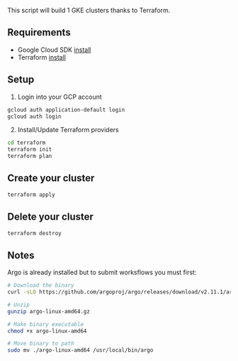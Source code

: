 This script will build 1 GKE clusters thanks to Terraform. 

## Requirements

<ul>
<li> Google Cloud SDK <a href="https://cloud.google.com/sdk/docs/install"> install </a> </li>
<li> Terraform <a href="https://learn.hashicorp.com/tutorials/terraform/install-cli"> install </a> </li>
</ul>

## Setup
1) Login into your GCP account
```sh
gcloud auth application-default login
gcloud auth login
```
2) Install/Update Terraform providers 
```sh
cd terraform
terraform init
terraform plan
```
## Create your cluster
```sh
terraform apply
```
## Delete your cluster
```sh
terraform destroy
```
## Notes
Argo is already installed but to submit worksflows you must first:
```sh
# Download the binary
curl -sLO https://github.com/argoproj/argo/releases/download/v2.11.1/argo-linux-amd64.gz

# Unzip
gunzip argo-linux-amd64.gz

# Make binary executable
chmod +x argo-linux-amd64

# Move binary to path
sudo mv ./argo-linux-amd64 /usr/local/bin/argo
```
